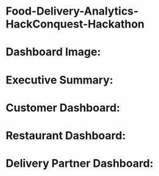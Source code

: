 # Food-Delivery-Analytics-HackConquest-Hackathon
# Dashboard Image:

# Executive Summary:
# Customer Dashboard:
# Restaurant Dashboard:
# Delivery Partner Dashboard:
